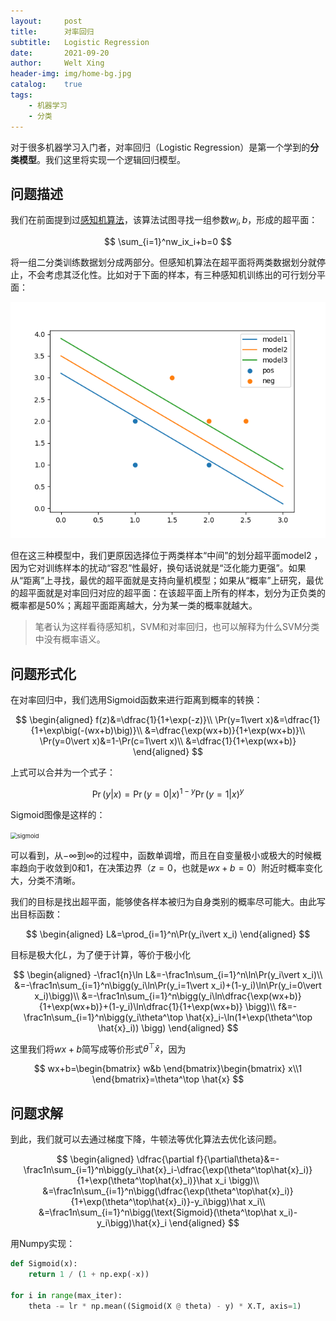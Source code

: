 ```yaml
---
layout:     post
title:      对率回归
subtitle:   Logistic Regression
date:       2021-09-20
author:     Welt Xing
header-img: img/home-bg.jpg
catalog:    true
tags:
    - 机器学习
    - 分类
---
```


对于很多机器学习入门者，对率回归（Logistic Regression）是第一个学到的**分类模型**。我们这里将实现一个逻辑回归模型。

## 问题描述

我们在前面提到过[感知机算法](https://welts.xyz/2021/04/25/perceptron/)，该算法试图寻找一组参数$w_i,b$，形成的超平面：

$$
\sum_{i=1}^nw_ix_i+b=0
$$

将一组二分类训练数据划分成两部分。但感知机算法在超平面将两类数据划分就停止，不会考虑其泛化性。比如对于下面的样本，有三种感知机训练出的可行划分平面：

![3model](/img/3perceptron.png)

但在这三种模型中，我们更原因选择位于两类样本“中间”的划分超平面model2 ，因为它对训练样本的扰动“容忍”性最好，换句话说就是“泛化能力更强”。如果从“距离”上寻找，最优的超平面就是支持向量机模型；如果从“概率”上研究，最优的超平面就是对率回归对应的超平面：在该超平面上所有的样本，划分为正负类的概率都是50\%；离超平面距离越大，分为某一类的概率就越大。

> 笔者认为这样看待感知机，SVM和对率回归，也可以解释为什么SVM分类中没有概率语义。

## 问题形式化

在对率回归中，我们选用Sigmoid函数来进行距离到概率的转换：

$$
\begin{aligned}
f(z)&=\dfrac{1}{1+\exp(-z)}\\
\Pr(y=1\vert x)&=\dfrac{1}{1+\exp\big(-(wx+b)\big)}\\
&=\dfrac{\exp(wx+b)}{1+\exp(wx+b)}\\
\Pr(y=0\vert x)&=1-\Pr(c=1\vert x)\\
&=\dfrac{1}{1+\exp(wx+b)}
\end{aligned}
$$

上式可以合并为一个式子：

$$
\Pr(y\vert x)=\Pr(y=0\vert x)^{1-y}\Pr(y=1\vert x)^{y}
$$

Sigmoid图像是这样的：

<img src="https://welts.xyz/img/act1.png" alt="sigmoid" style="zoom: 67%;" />

可以看到，从$-\infty$到$\infty$的过程中，函数单调增，而且在自变量极小或极大的时候概率趋向于收敛到0和1，在决策边界（$z=0$，也就是$wx+b=0$）附近时概率变化大，分类不清晰。

我们的目标是找出超平面，能够使各样本被归为自身类别的概率尽可能大。由此写出目标函数：

$$
\begin{aligned}
L&=\prod_{i=1}^n\Pr(y_i\vert x_i)
\end{aligned}
$$

目标是极大化$L$，为了便于计算，等价于极小化

$$
\begin{aligned}
-\frac1{n}\ln L&=-\frac1n\sum_{i=1}^n\ln\Pr(y_i\vert x_i)\\
&=-\frac1n\sum_{i=1}^n\bigg(y_i\ln\Pr(y_i=1\vert x_i)+(1-y_i)\ln\Pr(y_i=0\vert x_i)\bigg)\\
&=-\frac1n\sum_{i=1}^n\bigg(y_i\ln\dfrac{\exp(wx+b)}{1+\exp(wx+b)}+(1-y_i)\ln\dfrac{1}{1+\exp(wx+b)} \bigg)\\
f&=-\frac1n\sum_{i=1}^n\bigg(y_i\theta^\top \hat{x}_i-\ln(1+\exp(\theta^\top \hat{x}_i)) \bigg)
\end{aligned}
$$

这里我们将$wx+b$简写成等价形式$\theta^\top\hat{x}$，因为

$$
wx+b=\begin{bmatrix}
w&b
\end{bmatrix}\begin{bmatrix}
x\\1
\end{bmatrix}=\theta^\top \hat{x}
$$

## 问题求解

到此，我们就可以去通过梯度下降，牛顿法等优化算法去优化该问题。

$$
\begin{aligned}
\dfrac{\partial f}{\partial\theta}&=-\frac1n\sum_{i=1}^n\bigg(y_i\hat{x}_i-\dfrac{\exp(\theta^\top\hat{x}_i)}{1+\exp(\theta^\top\hat{x}_i)}\hat x_i
\bigg)\\
&=\frac1n\sum_{i=1}^n\bigg(\dfrac{\exp(\theta^\top\hat{x}_i)}{1+\exp(\theta^\top\hat{x}_i)}-y_i\bigg)\hat x_i\\
&=\frac1n\sum_{i=1}^n\bigg(\text{Sigmoid}(\theta^\top\hat x_i)-y_i\bigg)\hat{x}_i
\end{aligned}
$$

用Numpy实现：

```python
def Sigmoid(x):
    return 1 / (1 + np.exp(-x))

for i in range(max_iter):
    theta -= lr * np.mean((Sigmoid(X @ theta) - y) * X.T, axis=1)
```
